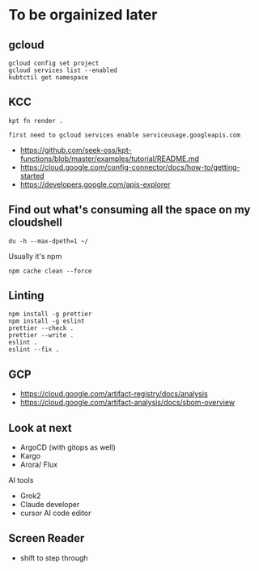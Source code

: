 # To be orgainized later

## gcloud
```
gcloud config set project
gcloud services list --enabled
kubtctil get namespace
```

## KCC
```
kpt fn render .

first need to gcloud services enable serviceusage.googleapis.com

```
* https://github.com/seek-oss/kpt-functions/blob/master/examples/tutorial/README.md
* https://cloud.google.com/config-connector/docs/how-to/getting-started
* https://developers.google.com/apis-explorer

## Find out what's consuming all the space on my cloudshell
```
du -h --max-dpeth=1 ~/
```
Usually it's npm 
```
npm cache clean --force
```
## Linting 
```
npm install -g prettier
npm install -g eslint
prettier --check .
prettier --write .
eslint .
eslint --fix .
```
## GCP 
* https://cloud.google.com/artifact-registry/docs/analysis
* https://cloud.google.com/artifact-analysis/docs/sbom-overview



## Look at next
* ArgoCD (with gitops as well)
* Kargo
* Arora/ Flux

AI tools 
* Grok2
* Claude developer
* cursor AI code editor

## Screen Reader 
* shift to step through
